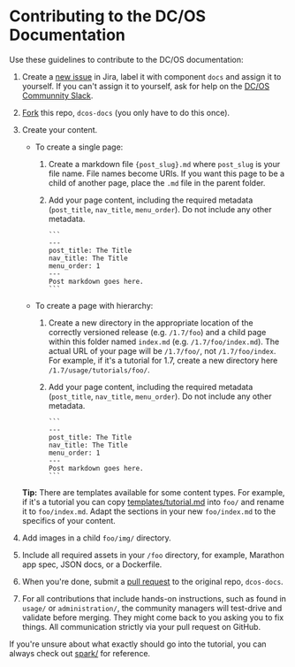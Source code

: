 # Contributing to the DC/OS Documentation

Use these guidelines to contribute to the DC/OS documentation:

1. Create a [new issue](https://dcosjira.atlassian.net) in Jira, label it with component `docs` and assign it to yourself. If you can't assign it to yourself, ask for help on the [DC/OS Communnity Slack](http://http://chat.dcos.io/).
1. [Fork](https://help.github.com/articles/fork-a-repo/) this repo, `dcos-docs` (you only have to do this once).
1. Create your content.

    - To create a single page:
        1. Create a markdown file `{post_slug}.md` where `post_slug` is your file name. File names become URIs. If you want this page to be a child of another page, place the `.md` file in the parent folder.
        1. Add your page content, including the required metadata (`post_title`, `nav_title`, `menu_order`). Do not include any other metadata.
        
               ```
               ---
               post_title: The Title
               nav_title: The Title
               menu_order: 1
               ---
               Post markdown goes here.
               ```
    - To create a page with hierarchy:
        1. Create a new directory in the appropriate location of the correctly versioned release (e.g. `/1.7/foo`) and a child page within this folder named `index.md` (e.g. `/1.7/foo/index.md`). The actual URL of your page will be `/1.7/foo/`, not `/1.7/foo/index`. For example, if it's a tutorial for 1.7, create a new directory here `/1.7/usage/tutorials/foo/`.
        1. Add your page content, including the required metadata (`post_title`, `nav_title`, `menu_order`). Do not include any other metadata.
                
               ```
               ---
               post_title: The Title
               nav_title: The Title
               menu_order: 1
               ---
               Post markdown goes here.
               ```

    **Tip:** There are templates available for some content types. For example, if it's a tutorial you can copy [templates/tutorial.md](templates/tutorial.md) into `foo/` and rename it to `foo/index.md`. Adapt the sections in your new `foo/index.md` to the specifics of your content.
1. Add images in a child `foo/img/` directory.  
1. Include all required assets in your `/foo` directory, for example, Marathon app spec, JSON docs, or a Dockerfile.
1. When you're done, submit a [pull request](https://help.github.com/articles/using-pull-requests/) to the original repo, `dcos-docs`.
1. For all contributions that include hands-on instructions, such as found in `usage/` or `administration/`, the community managers will test-drive and validate before merging. They might come back to you asking you to fix things. All communication strictly via your pull request on GitHub.  

If you're unsure about what exactly should go into the tutorial, you can always check out [spark/](/1.7/usage/tutorials/spark/) for reference.
